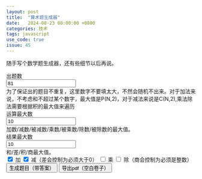 ```yaml
---
layout: post
title:  "算术题生成器"
date:   2024-08-23 08:00:00 +0800
categories: 技术
tags: javascript
use_code: true
issue: 45
---
```

<style>
.box {
    width: 33.33%;
    padding: 20px;
    box-sizing: border-box;
}
</style>

随手写个数学题生成器，还有些细节以后再说。

<div>
    <div class="form-group">
        <label for="input_problem_count" class="col-sm-2 control-label">出题数</label>
        <div class="input-group col-sm-10">
            <input id="input_problem_count" type="number" value="81" step="1" min="1" class="form-control">
        </div>
        <div class="alert alert-warning" role="alert">为了保证出的题目不重复，这里数字不要填太大，不然会随机不出来。对于加法来说，不考虑和不超过某个数字，最大值是P(N,2)，对于减法来说是C(N,2),乘法除法需要根据积的最大值来遍历</div>
    </div>
    <div class="form-group">
        <label for="input_max_int" class="col-sm-2 control-label">运算最大数</label>
        <div class="input-group col-sm-10">
            <input id="input_max_int" type="number" value="10" step="1" min="1" class="form-control">
        </div>
        <div class="alert alert-warning" role="alert">加数/减数/被减数/乘数/被乘数/除数/被除数的最大值。</div>
    </div>
    <div class="form-group">
        <label for="input_max_result" class="col-sm-2 control-label">结果最大数</label>
        <div class="input-group col-sm-10">
          <input id="input_max_result" type="number" value="10" step="1" min="1" class="form-control">
        </div>
        <div class="alert alert-warning" role="alert">和/差/积/商最大值。</div>
      </div>
      <div class="text-center">
        <input id="check_plus" type="checkbox" checked> 加  
        <input id="check_minus" type="checkbox" checked> 减（差会控制为必须大于0）  
        <input id="check_times" type="checkbox"> 乘  
        <input id="check_divide" type="checkbox" > 除（商会控制为必须是整数）  
      </div>
  </div>
  <div class="text-center">
<button class="btn btn-default" id="generate" onclick="generate();">生成题目（带答案）</button>
<button class="btn btn-default" id="pdf" onclick="topdf();">导出pdf（空白卷子）</button>
</div>

<div style="display: flex;">
<div class="box" id="problems_1"></div>
<div class="box" id="problems_2"></div>
<div class="box" id="problems_3"></div>
</div>

<script src="https://cdnjs.cloudflare.com/ajax/libs/jspdf/2.5.1/jspdf.umd.min.js"></script>
<script type="text/javascript">
    var problems = [];
    function random_int(max) {
        var min = 1;
        return Math.floor(Math.random() * (max - min + 1)) + min;
    }
    function createPaper(max_int, max_answer, count, operators) {
        var problems = [];
        for (var i = count - 1; i >= 0;) {
            var number_A = random_int(max_int);
            var number_B = random_int(max_int);
            var operator = operators[Math.floor(Math.random() * operators.length)];
            var flag=false;
            for (var j = problems.length - 1; j >= 0; j--) {
                if (problems[j][0] == number_A && problems[j][1] == operator && problems[j][2] == number_B) {
                    //console.log("重复题目");
                    flag = true;
                    break;
                }
            }
            if (flag) {
                continue;
            }

            var result = eval(number_A + operator + number_B)
            if (result > 0 && result <= max_answer && Number.isInteger(result)) {
                problems.push([number_A,operator,number_B,result])
                i--;
            }
        }
        return problems;
    }
    function generate() {
        var count = document.getElementById("input_problem_count").value;
        var max_int = document.getElementById("input_max_int").value;
        var result_int = document.getElementById("input_max_result").value;
        var operator = [];
        if (document.getElementById("check_plus").checked) {
            operator.push("+")
        }
        if (document.getElementById("check_minus").checked) {
            operator.push("-")
        }
        if (document.getElementById("check_times").checked) {
            operator.push("*")
        }
        if (document.getElementById("check_divide").checked) {
            operator.push("/")
        }
        if (operator.length ==0) {
            alert("必须选择一种运算")
            return;
        }
        problems = createPaper(max_int,result_int,count,operator)
        printToDiv(problems)
    }

    function topdf() {
        if(problems.length>0)
        {
        saveToPdf(problems)
    }
    }
    function printToDiv(problems) {
        let myDiv1 = document.getElementById("problems_1");
        let myDiv2 = document.getElementById("problems_2");
        let myDiv3 = document.getElementById("problems_3");
        myDiv1.innerHTML = '';
        myDiv2.innerHTML = '';
        myDiv3.innerHTML = '';
        let div_list=[myDiv1,myDiv2,myDiv3];
        let div_flag = 0;
        for (var pro_index = 0; pro_index < problems.length ; pro_index++) {
            var operator = problems[pro_index][1];
            if (operator == "*") {
                operator = "×"
            }
            if (operator == "/") {
                operator = "÷"
            }
            let newText = document.createTextNode(problems[pro_index][0] + " " +operator + " " +problems[pro_index][2] + " = "+problems[pro_index][3]);

            div_list[div_flag].appendChild(newText);
            div_list[div_flag].appendChild(document.createElement("br"));
            div_flag +=1;
            if (div_flag == 3) {
                div_flag = 0;
            }
        }
    }
    function saveToPdf(problems) {
        var page_count = 0;
        doc = new jspdf.jsPDF()
        y = 0;
        x = 10;

        for (var pro_index = 0; pro_index < problems.length ; pro_index++) {
            if (pro_index != 0 && pro_index%81 == 0) {
                page_count+=1;
                doc.addPage();
                y=0;
                x=10
            }

            var operator = problems[pro_index][1];
            if (operator == "*") {
                operator = "×"
            }
            if (operator == "/") {
                operator = "÷"
            }
            doc.text(problems[pro_index][0] + " " +operator + " " +problems[pro_index][2] + " =",x + 10,20+10*y)
            x+=70;
            if (x >150) {
                x =10;
                y +=1
            }
        }
        doc.save("problems.pdf")
    }
</script>
